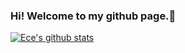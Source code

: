 ### Hi! Welcome to my github page.👋

[![Ece's github stats](https://github-readme-stats.vercel.app/api?username=end0455&count_private=true&show_icons=true&theme=radical&hide_rank=false)](https://github.com/anuraghazra/github-readme-stats)
